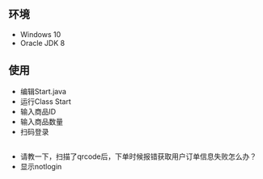 ## 环境

- Windows 10
- Oracle JDK 8

## 使用

- 编辑Start.java
- 运行Class Start
- 输入商品ID
- 输入商品数量
- 扫码登录

##
- 请教一下，扫描了qrcode后，下单时候报错获取用户订单信息失败怎么办？
- 显示notlogin
